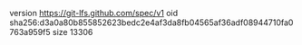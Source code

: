 version https://git-lfs.github.com/spec/v1
oid sha256:d3a0a80b855852623bedc2e4af3da8fb04565af36adf08944710fa0763a959f5
size 13306
